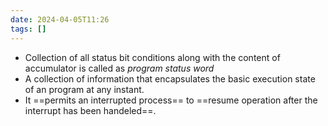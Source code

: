 ```yaml
---
date: 2024-04-05T11:26
tags: []
---
```

- Collection of all status bit conditions along with the content of accumulator is called as *program status word*
- A collection of information that encapsulates the basic execution state of an program at any instant.
- It ==permits an interrupted process== to ==resume operation after the interrupt has been handeled==.